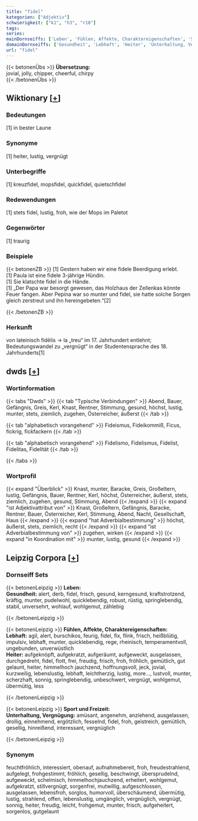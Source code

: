 ```yaml
---
title: "fidel"
kategorien: ["Adjektiv"]
schwierigkeit: ["k1", "h3", "r18"]
tags:
series:
mainDornseiffs: ['Leben', 'Fühlen, Affekte, Charaktereigenschaften', 'Sport und Freizeit']
domainDornseiffs: ['Gesundheit', 'Lebhaft', 'Heiter', 'Unterhaltung, Vergnügung']
url: "fidel"
---
```


{{< betonenÜbs >}}
**Übersetzung:**  
jovial, jolly, chipper, cheerful, chirpy  
{{< /betonenÜbs >}}

## Wiktionary [[+](https://de.wiktionary.org/wiki/fidel)]

### Bedeutungen
[1] in bester Laune  

### Synonyme
[1] heiter, lustig, vergnügt  

### Unterbegriffe
[1] kreuzfidel, mopsfidel, quickfidel, quietschfidel  

### Redewendungen
[1] stets fidel, lustig, froh, wie der Mops im Paletot  

### Gegenwörter
[1] traurig  

### Beispiele
{{< betonenZB >}}
[1] Gestern haben wir eine fidele Beerdigung erlebt.  
[1] Paula ist eine fidele 3-jährige Hündin.  
[1] Sie klatschte fidel in die Hände.  
[1] „Der Papa war besorgt gewesen, das Holzhaus der Zellenkas könnte Feuer fangen. Aber Pepina war so munter und fidel, sie hatte solche Sorgen gleich zerstreut und ihn hereingebeten.“[2]  

{{< /betonenZB >}}
### Herkunft
von lateinisch fidēlis → la „treu“ im 17. Jahrhundert entlehnt; Bedeutungswandel zu „vergnügt“ in der Studentensprache des 18. Jahrhunderts[1]  



## dwds [[+](https://www.dwds.de/wb/fidel)]

### Wortinformation
{{< tabs "Dwds" >}}
{{< tab "Typische Verbindungen" >}}
Abend, Bauer, Gefängnis, Greis, Kerl, Knast, Rentner, Stimmung, gesund, höchst, lustig, munter, stets, ziemlich, zugehen, Österreicher, äußerst
{{< /tab >}}

{{< tab "alphabetisch vorangehend" >}}
Fideismus, Fideikommiß, Ficus, fickrig, fickfackern
{{< /tab >}}

{{< tab "alphabetisch vorangehend" >}}
Fidelismo, Fidelismus, Fidelist, Fidelitas, Fidelität
{{< /tab >}}

{{< /tabs >}}

### Wortprofil
{{< expand "Überblick" >}} Knast, munter, Baracke, Greis, Großeltern, lustig, Gefängnis, Bauer, Rentner, Kerl, höchst, Österreicher, äußerst, stets, ziemlich, zugehen, gesund, Stimmung, Abend {{< /expand >}}
{{< expand "ist Adjektivattribut von" >}} Knast, Großeltern, Gefängnis, Baracke, Rentner, Bauer, Österreicher, Kerl, Stimmung, Abend, Nacht, Gesellschaft, Haus {{< /expand >}}
{{< expand "hat Adverbialbestimmung" >}} höchst, äußerst, stets, ziemlich, recht {{< /expand >}}
{{< expand "ist Adverbialbestimmung von" >}} zugehen, wirken {{< /expand >}}
{{< expand "in Koordination mit" >}} munter, lustig, gesund {{< /expand >}}

## Leipzig Corpora [[+](https://corpora.uni-leipzig.de/en/res?word=fidel&corpusId=deu_newscrawl-public_2018)]

### Dornseiff Sets
{{< betonenLeipzig >}}
**Leben:**  
**Gesundheit:** alert, derb, fidel, frisch, gesund, kerngesund, kraftstrotzend, kräftig, munter, pudelwohl, quicklebendig, robust, rüstig, springlebendig, stabil, unversehrt, wohlauf, wohlgemut, zählebig  

{{< /betonenLeipzig >}}


{{< betonenLeipzig >}}
**Fühlen, Affekte, Charaktereigenschaften:**  
**Lebhaft:** agil, alert, burschikos, feurig, fidel, fix, flink, frisch, heißblütig, impulsiv, lebhaft, munter, quicklebendig, rege, rheinisch, temperamentvoll, ungebunden, unverwüstlich  
**Heiter:** aufgeknöpft, aufgekratzt, aufgeräumt, aufgeweckt, ausgelassen, durchgedreht, fidel, flott, frei, freudig, frisch, froh, fröhlich, gemütlich, gut gelaunt, heiter, himmelhoch jauchzend, hoffnungsvoll, jeck, jovial, kurzweilig, lebenslustig, lebhaft, leichtherzig, lustig, more..., lustvoll, munter, scherzhaft, sonnig, springlebendig, unbeschwert, vergnügt, wohlgemut, übermütig, less  

{{< /betonenLeipzig >}}


{{< betonenLeipzig >}}
**Sport und Freizeit:**  
**Unterhaltung, Vergnügung:** amüsant, angenehm, anziehend, ausgelassen, drollig, einnehmend, ergötzlich, fesselnd, fidel, froh, geistreich, gemütlich, gesellig, hinreißend, interessant, vergnüglich  

{{< /betonenLeipzig >}}

### Synonym
feuchtfröhlich, interessiert, obenauf, aufnahmebereit, froh, freudestrahlend, aufgelegt, frohgestimmt, fröhlich, gesellig, beschwingt, übersprudelnd, aufgeweckt, schelmisch, himmelhochjauchzend, erheitert, wohlgemut, aufgekratzt, stillvergnügt, sorgenfrei, mutwillig, aufgeschlossen, ausgelassen, lebensfroh, sorglos, humorvoll, überschäumend, übermütig, lustig, strahlend, offen, lebenslustig, umgänglich, vergnüglich, vergnügt, sonnig, heiter, freudig, leicht, frohgemut, munter, frisch, aufgeheitert, sorgenlos, gutgelaunt

